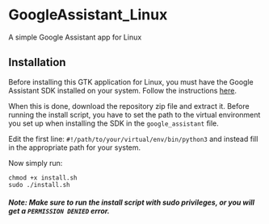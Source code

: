 # GoogleAssistant_Linux
A simple Google Assistant app for Linux

## Installation
Before installing this GTK application for Linux, you must have the Google Assistant SDK installed on your system.
Follow the instructions [here](https://developers.google.com/assistant/sdk/guides/library/python/).

When this is done, download the repository zip file and extract it. 
Before running the install script, you have to set the path to the virtual environment you set up when installing the SDK in the `google_assistant` file.

Edit the first line: `#!/path/to/your/virtual/env/bin/python3` and instead fill in the appropriate path for your system.

Now simply run:
```
chmod +x install.sh
sudo ./install.sh
```

##### Note: Make sure to run the install script with sudo privileges, or you will get a `PERMISSION DENIED` error.
